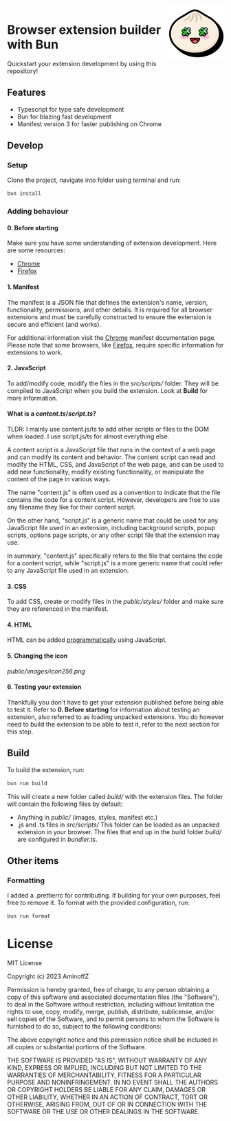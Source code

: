 <img src="https://raw.githubusercontent.com/AminoffZ/bun-browser-extension-builder/main/public/images/icon256.png" align="right" width="128" title="hover text">

# Browser extension builder with Bun

Quickstart your extension development by using this repository!

## Features

- Typescript for type safe development
- Bun for blazing fast development
- Manifest version 3 for faster publishing on Chrome

## Develop

### Setup

Clone the project, navigate into folder using terminal and run:
```bash
bun install
```

### Adding behaviour

#### 0. Before starting

Make sure you have some understanding of extension development. Here are some resources:

- [Chrome](https://developer.chrome.com/docs/extensions/mv3/getstarted/development-basics/)
- [Firefox](https://developer.mozilla.org/en-US/docs/Mozilla/Add-ons/WebExtensions/Your_first_WebExtension)

#### 1. Manifest

The manifest is a JSON file that defines the extension's name, version, functionality, permissions, and other details. It is required for all browser extensions and must be carefully constructed to ensure the extension is secure and efficient (and works).

For additional information visit the [Chrome](https://developer.chrome.com/docs/extensions/mv3/manifest/) manifest documentation page. Please note that some browsers, like [Firefox](https://developer.mozilla.org/en-US/docs/Mozilla/Add-ons/WebExtensions/manifest.json/browser_specific_settings), require specific information for extensions to work.

#### 2. JavaScript

To add/modify code, modify the files in the _src/scripts/_ folder. They will be compiled to JavaScript when you build the extension. Look at **Build** for more information.

#### What is a _content.ts_/_script.ts_?

TLDR: I mainly use content.js/ts to add other scripts or files to the DOM when loaded. I use script.js/ts for almost everything else.

A content script is a JavaScript file that runs in the context of a web page and can modify its content and behavior. The content script can read and modify the HTML, CSS, and JavaScript of the web page, and can be used to add new functionality, modify existing functionality, or manipulate the content of the page in various ways.

The name "content.js" is often used as a convention to indicate that the file contains the code for a content script. However, developers are free to use any filename they like for their content script.

On the other hand, "script.js" is a generic name that could be used for any JavaScript file used in an extension, including background scripts, popup scripts, options page scripts, or any other script file that the extension may use.

In summary, "content.js" specifically refers to the file that contains the code for a content script, while "script.js" is a more generic name that could refer to any JavaScript file used in an extension.

#### 3. CSS

To add CSS, create or modify files in the _public/styles/_ folder and make sure they are referenced in the manifest.

#### 4. HTML

HTML can be added [programmatically](https://developer.mozilla.org/en-US/docs/Web/API/Document/createElement) using JavaScript.

#### 5. Changing the icon

_public/images/icon256.png_

#### 6. Testing your extension

Thankfully you don't have to get your extension published before being able to test it. Refer to **0. Before starting** for information about testing an extension, also referred to as loading unpacked extensions. You do however need to build the extension to be able to test it, refer to the next section for this step.

## Build

To build the extension, run:
```bash	
bun run build
```
This will create a new folder called _build/_ with the extension files. The folder will contain the following files by default:
- Anything in _public/_ (images, styles, manifest etc.)
- .js and .ts files in _src/scripts/_
This folder can be loaded as an unpacked extension in your browser.
The files that end up in the build folder _build/_ are configured in _bundler.ts_.

## Other items

### Formatting

I added a .prettierrc for contributing. If building for your own purposes, feel free to remove it.
To format with the provided configuration, run:
```bash
bun run format
```

# License

MIT License

Copyright (c) 2023 AminoffZ

Permission is hereby granted, free of charge, to any person obtaining a copy of this software and associated documentation files (the "Software"), to deal in the Software without restriction, including without limitation the rights to use, copy, modify, merge, publish, distribute, sublicense, and/or sell copies of the Software, and to permit persons to whom the Software is furnished to do so, subject to the following conditions:

The above copyright notice and this permission notice shall be included in all copies or substantial portions of the Software.

THE SOFTWARE IS PROVIDED "AS IS", WITHOUT WARRANTY OF ANY KIND, EXPRESS OR IMPLIED, INCLUDING BUT NOT LIMITED TO THE WARRANTIES OF MERCHANTABILITY, FITNESS FOR A PARTICULAR PURPOSE AND NONINFRINGEMENT. IN NO EVENT SHALL THE AUTHORS OR COPYRIGHT HOLDERS BE LIABLE FOR ANY CLAIM, DAMAGES OR OTHER LIABILITY, WHETHER IN AN ACTION OF CONTRACT, TORT OR OTHERWISE, ARISING FROM, OUT OF OR IN CONNECTION WITH THE SOFTWARE OR THE USE OR OTHER DEALINGS IN THE SOFTWARE.
